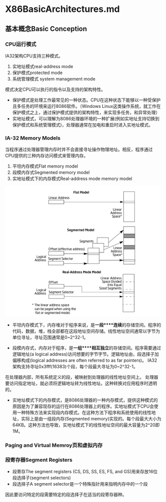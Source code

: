# X86BasicArchitectures.md

## 基本概念Basic Conception

### CPU运行模式
IA32架构CPU支持三种模式。
1. 实地址模式real-address mode
2. 保护模式protected mode
3. 系统管理模式 system management mode

模式决定CPU可以执行的指令以及支持的架构特性。

* 保护模式是处理工作最常见的一种状态。CPU在这种状态下能够以一种受保护且多任务的环境来运行8086软件。（Windows Linux这类操作系统，就工作在保护模式之上，通过保护模式提供的架构特性，来实现多任务，和异常处理）
* 实地址模式，可以理解为8086处理器环境的一种扩展(例如实地址支持切换到保护模式和系统管理模式)，处理器通常在加电和重启时进入实地址模式。

### IA-32 Memory Models
当程序通过处理器管理内存时并不会直接寻址操作物理地址。相反，程序通过CPU提供的三种内存访问模式来管理内存。
1. 平坦内存模式Flat memory model
2. 段模内存式Segmented memory model
3. 实地址模式下的内存模式Real-address mode memory model

![](https://raw.githubusercontent.com/BilibiliRiven/NoteBook/main/BasicArchitectures/MemoryModle.PNG)

* 平坦内存模式下，内存堆对于程序来说，是**一段****连续**的存储空间。程序的代码，数据，堆，栈全部都在这段地址空间存储。线性地址空间通常以字节为单位寻址，寻址范围通常是0~2^32-1。

* 段模内存式，内存对于程序，是**一组****相互独立**的存储空间。程序需要通过逻辑地址(a logical address)访问想要的字节字节。逻辑地址由，段选择子加偏移构成(logical addresses are often referred to as far pointers)。
IA32架构支持寻址0x3fff(16383)个段，每个段最大寻址为0~2^32-1。

在处理器内部，所有系统定义的段，被映射到处理器的线性地址空间上。
处理器要访问指定地址，就必须将逻辑地址转为线性地址。这种转换对应用程序时透明的。

* 实地址模式下的内存模式，是8086处理器的一种内存模式，提供这种模式的原因是为了兼容现存的运行在8086处理器上的程序。实地址模式下CPU会使用一种特殊方法来实现段内存模式。在这种方法下程序和系统使用的线性地址，实际上是由一组段内存(Segmented memory)实现的。每个段最大大小为64KB。这种方法也导致，实地址模式下的线性地址空间的最大容量为2^20即1M。


### Paging and Virtual Memroy页和虚拟内存


### 段寄存器Segment Registers
* 段寄存The segment registers (CS, DS, SS, ES, FS, and GS)用来存放16位段选择子(segment selectors)
* 段选择子A segment selector是一个特殊指针用来指明内存中的一个段

因此要访问特定的段需要特定的段选择子在适当的段寄存器种。

